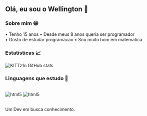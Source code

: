 ## Olá, eu sou o Wellington 👋

### Sobre mim 😁

• Tenho 15 anos
• Desde meus 8 anos queria ser programador <br/>
• Gosto de estudar programacao
• Sou muito bom em matematica

### Estatísticas 📈

![KITTz1n GitHub stats](https://github-readme-stats.vercel.app/api?username=KITTz1n&show_icons=true&theme=tokyonight)

### Linguagens que estudo 📖

<div style="display: inline_block"><br/>
  <img aling="center" alt="html5" src="https://img.shields.io/badge/PYTHON-0D1117?style=for-the-badge&logo=python&logoColor=3776AB"/> 
  <img aling="center" alt="html5" src="https://img.shields.io/badge/SHARP-0D1117?style=for-the-badge&logo=C&logoColor=AF69CD"/> 
</div> <br/>

Um Dev em busca conhecimento.
